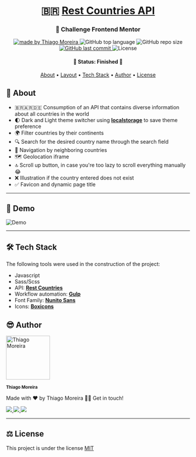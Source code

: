<h1 align="center">
  🇧🇷 <a href="#">Rest Countries API</a>
</h1>

<h3 align="center"> 
  👀 Challenge Frontend Mentor
</h3>

<p align="center">

  <a href="https://github.com/othiagomoreira">
    <img alt="made by Thiago Moreira" src="https://img.shields.io/badge/made%20by-othiagomoreira-%237319C1">
  </a>

  <img alt="GitHub top language" src="https://img.shields.io/github/languages/top/othiagomoreira/rest-countries-api?color=%2300FFFF">

  <img alt="GitHub repo size" src="https://img.shields.io/github/repo-size/othiagomoreira/rest-countries-api?style=plastic">

  <a href="https://github.com/othiagomoreira/rest-countries-api/commits/main">
    <img alt="GitHub last commit" src="https://img.shields.io/github/last-commit/othiagomoreira/rest-countries-api">
  </a>
    
  <img alt="License" src="https://img.shields.io/badge/license-MIT-brightgreen">
</p>

<h4 align="center"> 
	🚧 Status: Finished 🚀
</h4>

<p align="center">
 <a href="#-about">About</a> •
 <a href="#-layout">Layout</a> • 
 <a href="#-tech-stack">Tech Stack</a> • 
 <a href="#-author">Author</a> • 
 <a href="#-license">License</a>
</p>


## 📃 About

-   🇧🇷🇦🇷🇩🇪 Consumption of an API that contains diverse information about all countries in the world
-   🌓 Dark and Light theme switcher using **[localstorage](https://codyhouse.co/blog/post/store-theme-color-preferences-with-localstorage)** to save theme preference
-   🌍 Filter countries by their continents
-   🔍 Search for the desired country name through the search field
-   🧭 Navigation by neighboring countries
-   🗺 Geolocation iframe
-   🔝 Scroll up button, in case you're too lazy to scroll everything manually 😂
-   ❌ Illustration if the country entered does not exist
-   ✅ Favicon and dynamic page title

---

## 🎨 Demo

  ![Demo](assets/demo.gif)

---

## 🛠 Tech Stack

The following tools were used in the construction of the project:

-   Javascript
-   Sass/Scss
-   API:  **[Rest Countries](https://restcountries.com/)**
-   Workflow automation: **[Gulp](https://gulpjs.com/)**
-   Font Family:  **[Nunito Sans](https://fonts.google.com/specimen/Nunito+Sans)**
-   Icons:  **[Boxicons](https://boxicons.com/)**

## 😎 Author

<img style="display: inline_block" src="https://avatars.githubusercontent.com/u/87547316?v=4" width="120px;" alt="Thiago Moreira" />

<sub><b>Thiago Moreira</b></sub>

Made with ❤️ by Thiago Moreira 👋🏽 Get in touch!

<a href="https://www.linkedin.com/in/thiago-moreira-1828821bb/" target="_blank">
    <img src="https://img.shields.io/badge/-LinkedIn-%230077B5?style=for-the-badge&logo=linkedin&logoColor=white" target="_blank">
</a>
<a href="https://www.instagram.com/othiagomoreiraa/" target="_blank">
    <img src="https://img.shields.io/badge/-Instagram-%23E4405F?style=for-the-badge&logo=instagram&logoColor=white" target="_blank">
</a>
<a href="mailto:contatothiagomoreira@outlook.com">
    <img src="https://img.shields.io/badge/-Gmail-%23333?style=for-the-badge&logo=gmail&logoColor=white" target="_blank">
</a>

---

## ⚖ License

This project is under the license [MIT](./LICENSE)
